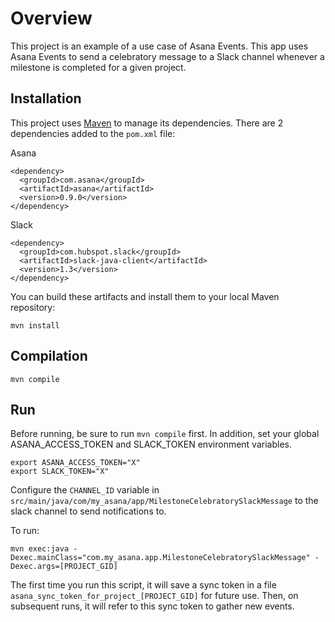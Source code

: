 # Overview

This project is an example of a use case of Asana Events. This app uses Asana Events to send a celebratory message to a Slack channel whenever a milestone is completed for a given project.

Installation
------------

This project uses [Maven](http://maven.apache.org/) to manage its dependencies. There are 2 dependencies added to the `pom.xml` file:

Asana

    <dependency>
      <groupId>com.asana</groupId>
      <artifactId>asana</artifactId>
      <version>0.9.0</version>
    </dependency>

Slack
	
	<dependency>
      <groupId>com.hubspot.slack</groupId>
      <artifactId>slack-java-client</artifactId>
      <version>1.3</version>
    </dependency>

You can build these artifacts and install them to your local Maven repository:

	mvn install

Compilation
-----------

    mvn compile


Run
---

Before running, be sure to run `mvn compile` first.
In addition, set your global ASANA_ACCESS_TOKEN and SLACK_TOKEN environment variables.

	export ASANA_ACCESS_TOKEN="X"
	export SLACK_TOKEN="X"

 Configure the `CHANNEL_ID` variable in `src/main/java/com/my_asana/app/MilestoneCelebratorySlackMessage` to the slack channel to send notifications to.

 To run:

 	mvn exec:java -Dexec.mainClass="com.my_asana.app.MilestoneCelebratorySlackMessage" -Dexec.args=[PROJECT_GID]

The first time you run this script, it will save a sync token in a file `asana_sync_token_for_project_[PROJECT_GID]` for future use. Then, on subsequent runs, it will refer to this sync token to gather new events.